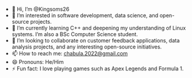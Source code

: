 - 👋 Hi, I’m @Kingsoms26
- 👀 I’m interested in software development, data science, and open-source projects.
- 🌱 I’m currently learning C++ and deepening my understanding of Linux systems. I’m also a BSc Computer Science student.
- 💞️ I’m looking to collaborate on customer feedback applications, data analysis projects, and any interesting open-source initiatives.
- 📫 How to reach me: chabula.2022@gmail.com
- 😄 Pronouns: He/Him
- ⚡ Fun fact: I love playing games such as Apex Legends and Formula 1.

<!---
Kingsoms26/Kingsoms26 is a ✨ special ✨ repository because its `README.md` (this file) appears on your GitHub profile.
You can click the Preview link to take a look at your changes.
--->
